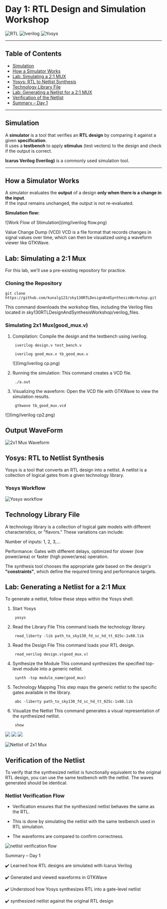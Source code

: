 # Day 1: RTL Design and Simulation Workshop

![RTL](https://img.shields.io/badge/RTL-Simulation-blue)
![Iverilog](https://img.shields.io/badge/Icarus_Verilog-Simulator-green)
![Yosys](https://img.shields.io/badge/Yosys-Synthesis-orange)

---

## Table of Contents
- [Simulation](#simulation)
- [How a Simulator Works](#how-a-simulator-works)
- [Lab: Simulating a 2:1 MUX](#lab-simulating-a-21-mux)
- [Yosys: RTL to Netlist Synthesis](#yosys-rtl-to-netlist-synthesis)
- [Technology Library File](#technology-library-file)
- [Lab: Generating a Netlist for a 2:1 MUX](#lab-generating-a-netlist-for-a-21-mux)
- [Verification of the Netlist](#verification-of-the-netlist)
- [Summary – Day 1](#summary--day-1)

---

## Simulation

A **simulator** is a tool that verifies an **RTL design** by comparing it against a given **specification**.  
It uses a **testbench** to apply **stimulus** (test vectors) to the design and check if the output is correct.  

**Icarus Verilog (Iverilog)** is a commonly used simulation tool.

---

## How a Simulator Works

A simulator evaluates the **output** of a design **only when there is a change in the input**.  
If the input remains unchanged, the output is not re-evaluated.

**Simulation flow:**

![Work Flow of Stimulation](img/iverilog flow.png)

Value Change Dump (VCD)
VCD is a file format that records changes in signal values over time, which can then be visualized using a waveform viewer like GTKWave.

## Lab: Simulating a 2:1 Mux
For this lab, we'll use a pre-existing repository for practice.

### Cloning the Repository
 

    git clone https://github.com/kunalg123/sky130RTLDesignAndSynthesisWorkshop.git

This command downloads the workshop files, including the Verilog files located in sky130RTLDesignAndSynthesisWorkshop/verilog_files.

### Simulating 2x1 Mux(good_mux.v)
1. Compilation: Compile the design and the testbench using iverilog.

        iverilog design.v test_bench.v

        iverilog good_mux.v tb_good_mux.v


   ![](img/iverilog cp.png)

3. Running the simulation: This command creates a VCD file.

        ./a.out

4. Visualizing the waveform: Open the VCD file with GTKWave to view the simulation results.

        gtkwave tb_good_mux.vcd

![](img/iverilog cp2.png)

## Output WaveForm 

 ![2x1 Mux Waveform ](img/mux_gtkwave.png)


## Yosys: RTL to Netlist Synthesis

Yosys is a tool that converts an RTL design into a netlist. A netlist is a collection of logical gates from a given technology library.

### Yosys Workflow

![Yosys workflow](lib/yosys_workflow.png)

## Technology Library File
A technology library is a collection of logical gate models with different characteristics, or "flavors." 
These variations can include:

Number of inputs: 1, 2, 3,...

Performance: Gates with different delays, optimized for slower (low power/area) or faster (high power/area) operation.

The synthesis tool chooses the appropriate gate based on the design's **"constraints"**, which define the required timing and performance targets.

## Lab: Generating a Netlist for a 2:1 Mux
To generate a netlist, follow these steps within the Yosys shell:

1. Start Yosys

        yosys

2. Read the Library File
This command loads the technology library.

        read_liberty -lib path_to_sky130_fd_sc_hd_tt_025c-1v80.lib

3. Read the Design File
This command loads your RTL design.

        read_verilog design.v(good_mux.v)

4. Synthesize the Module
This command synthesizes the specified top-level module into a generic netlist.

        synth -top module_name(good_mux)
   

6. Technology Mapping
This step maps the generic netlist to the specific gates available in the library.

        abc -liberty path_to_sky130_fd_sc_hd_tt_025c-1v80.lib

7. Visualize the Netlist
This command generates a visual representation of the synthesized netlist.

        show

  ![](img/yosys_cd1.png)
  ![](img/yosys_cd2.png)
  ![](img/yosys_cd3.png)
  


![Netlist of 2x1 Mux](img/mux_yosys)
## Verification of the Netlist
To verify that the synthesized netlist is functionally equivalent to the original RTL design, you can use the same testbench with the netlist. The waves generated should be identical.

### Netlist Verification Flow
* Verification ensures that the synthesized netlist behaves the same as the RTL.

* This is done by simulating the netlist with the same testbench used in RTL simulation.

* The waveforms are compared to confirm correctness.

![netlist verification flow](img/yosys_verification.png)

Summary – Day 1

✔️ Learned how RTL designs are simulated with Icarus Verilog

✔️ Generated and viewed waveforms in GTKWave

✔️ Understood how Yosys synthesizes RTL into a gate-level netlist

✔️ synthesized netlist against the original RTL design
